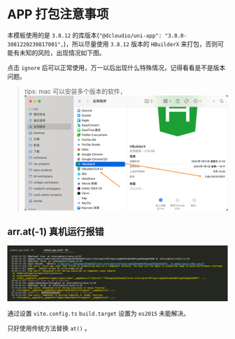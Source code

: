 # **APP 打包注意事项**

本模板使用的是 `3.8.12` 的库版本(`"@dcloudio/uni-app": "3.0.0-3081220230817001",`)，所以尽量使用 `3.8.12` 版本的 `HBuilderX` 来打包，否则可能有未知的风险，出现情况如下图。

点击 `ignore` 后可以正常使用，万一以后出现什么特殊情况，记得看看是不是版本问题。

> tips: mac 可以安装多个版本的软件，
> ![multiple-version](./screenshots/multiple-version.png)

## arr.at(-1) 真机运行报错

![Alt text](image.png)

通过设置 `vite.config.ts` `build.target` 设置为 `es2015` 未能解决。

只好使用传统方法替换 `at()` 。
